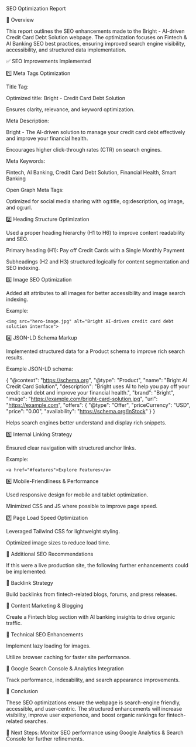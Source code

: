 SEO Optimization Report

📌 Overview

This report outlines the SEO enhancements made to the Bright - AI-driven Credit Card Debt Solution webpage. The optimization focuses on Fintech & AI Banking SEO best practices, ensuring improved search engine visibility, accessibility, and structured data implementation.

✅ SEO Improvements Implemented

1️⃣ Meta Tags Optimization

Title Tag:

Optimized title: Bright - Credit Card Debt Solution

Ensures clarity, relevance, and keyword optimization.

Meta Description:

Bright - The AI-driven solution to manage your credit card debt effectively and improve your financial health.

Encourages higher click-through rates (CTR) on search engines.

Meta Keywords:

Fintech, AI Banking, Credit Card Debt Solution, Financial Health, Smart Banking

Open Graph Meta Tags:

Optimized for social media sharing with og:title, og:description, og:image, and og:url.

2️⃣ Heading Structure Optimization

Used a proper heading hierarchy (H1 to H6) to improve content readability and SEO.

Primary heading (H1): Pay off Credit Cards with a Single Monthly Payment

Subheadings (H2 and H3) structured logically for content segmentation and SEO indexing.

3️⃣ Image SEO Optimization

Added alt attributes to all images for better accessibility and image search indexing.

Example:

`<img src="hero-image.jpg" alt="Bright AI-driven credit card debt solution interface">`

4️⃣ JSON-LD Schema Markup

Implemented structured data for a Product schema to improve rich search results.

Example JSON-LD schema:

{
  "@context": "https://schema.org",
  "@type": "Product",
  "name": "Bright AI Credit Card Solution",
  "description": "Bright uses AI to help you pay off your credit card debt and improve your financial health.",
  "brand": "Bright",
  "image": "https://example.com/bright-card-solution.jpg",
  "url": "https://example.com",
  "offers": {
    "@type": "Offer",
    "priceCurrency": "USD",
    "price": "0.00",
    "availability": "https://schema.org/InStock"
  }
}

Helps search engines better understand and display rich snippets.

5️⃣ Internal Linking Strategy

Ensured clear navigation with structured anchor links.

Example:

`<a href="#features">Explore Features</a>`

6️⃣ Mobile-Friendliness & Performance

Used responsive design for mobile and tablet optimization.

Minimized CSS and JS where possible to improve page speed.

7️⃣ Page Load Speed Optimization

Leveraged Tailwind CSS for lightweight styling.

Optimized image sizes to reduce load time.

🚀 Additional SEO Recommendations

If this were a live production site, the following further enhancements could be implemented:

🔹 Backlink Strategy

Build backlinks from fintech-related blogs, forums, and press releases.

🔹 Content Marketing & Blogging

Create a Fintech blog section with AI banking insights to drive organic traffic.

🔹 Technical SEO Enhancements

Implement lazy loading for images.

Utilize browser caching for faster site performance.

🔹 Google Search Console & Analytics Integration

Track performance, indexability, and search appearance improvements.

📜 Conclusion

These SEO optimizations ensure the webpage is search-engine friendly, accessible, and user-centric. The structured enhancements will increase visibility, improve user experience, and boost organic rankings for fintech-related searches.

📢 Next Steps: Monitor SEO performance using Google Analytics & Search Console for further refinements.
